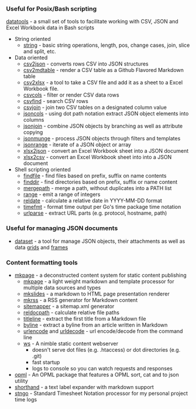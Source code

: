 
### Useful for Posix/Bash scripting

[datatools](https://caltechlibrary.github.io/datatools/) - a small set of tools to facilitate working with CSV, JSON and Excel Workbook data in Bash scripts

+ String oriented
    + [string](https://caltechlibrary.github.io/datatools/docs/string.html) - basic string operations, length, pos, change cases, join, slice and split, etc.
+ Data oriented
    + [csv2json](https://caltechlibrary.github.io/datatools/docs/csv2json.html) - converts rows CSV into JSON structures
    + [csv2mdtable](https://caltechlibrary.github.io/datatools/docs/csv2mdtable.html) - render a CSV table as a Github Flavored Markdown table
    + [csv2xlsx](https://caltechlibrary.github.io/datatools/docs/csv2xlsx.html) - a tool to take a CSV file and add it as a sheet to a Excel Workbook file.
    + [csvcols](https://caltechlibrary.github.io/datatools/docs/csvcols.html) - filter or render CSV data rows 
    + [csvfind](https://caltechlibrary.github.io/datatools/docs/csvfind.html) - search CSV rows
    + [csvjoin](https://caltechlibrary.github.io/datatools/docs/csvjoin.html) - join two CSV tables on a designated column value
    + [jsoncols](https://caltechlibrary.github.io/datatools/docs/jsoncols.html) - using dot path notation extract JSON object elements into columns
    + [jsonjoin](https://caltechlibrary.github.io/datatools/docs/jsonjoin.html) - combine JSON objects by branching as well as attribute copying
    + [jsonmunge](https://caltechlibrary.github.io/datatools/docs/jsonmunge.html) - process JSON objects through filters and templates
    + [jsonrange](https://caltechlibrary.github.io/datatools/docs/jsonrange.html) - iterate of a JSON object or array
    + [xlsx2json](https://caltechlibrary.github.io/datatools/docs/xlsx2json.html) - convert an Excel Workbook sheet into a JSON document
    + [xlsx2csv](https://caltechlibrary.github.io/datatools/docs/xlsx2csv.html) - convert an Excel Workbook sheet into into a JSON document
+ Shell scripting oriented
    + [findfile](https://caltechlibrary.github.io/datatools/findfile.html) - find files based on prefix, suffix on name contents
    + [finddir](https://caltechlibrary.github.io/datatools/finddir.html) - find directories based on prefix, suffix or name content
    + [mergepath](https://caltechlibrary.github.io/datatools/mergepath.html) - merge a path, without duplicates into a PATH list
    + [range](https://caltechlibrary.github.io/datatools/range.html) - emit a range of integers
    + [reldate](https://caltechlibrary.github.io/datatools/reldate.html) - calculate a relative date in YYYY-MM-DD format
    + [timefmt](https://caltechlibrary.github.io/datatools/timefmt.html) - format time output per Go's time package time notation
    + [urlparse](https://caltechlibrary.github.io/datatools/urlparse.html) - extract URL parts (e.g. protocol, hostname, path)

### Useful for managing JSON documents

+ [dataset](https://caltechlibrary.github.io/dataset/) - a tool for manage JSON objects, their attachments as well as data [grids](https://caltechlibrary.github.io/dataset/docs/grid.html) and [frames](https://caltechlibrary.github.io/dataset/docs/frames.html)

### Content formatting tools

+ [mkpage](https://caltechlibrary.github.io/mkpage/) - a deconstructed content system for static content publishing
    + [mkpage](https://caltechlibrary.github.io/mkpage/docs/mkpage.html) - a light weight markdown and template processor for multiple data sources and types
    + [mkslides](https://caltechlibrary.github.io/mkpage/docs/mkslides.html) - a markdown to HTML page presentation renderer
    + [mkrss](https://caltechlibrary.github.io/mkpage/docs/mkrss.html) - a RSS generator for Markdown content
    + [sitemapper](https://caltechlibrary.github.io/mkpage/docs/sitemapper.html) - a sitemap.xml generator
    + [reldocpath](https://caltechlibrary.github.io/mkpage/docs/reldocpath.html) - calculate relative file paths
    + [titleline](https://caltechlibrary.github.io/mkpage/docs/titleline.html) - extract the first title from a Markdown file
    + [byline](https://caltechlibrary.github.io/mkpage/docs/byline.html) - extract a byline from an article written in Markdown
    + [urlencode](https://caltechlibrary.github.io/mkpage/docs/urlencode.html) and [urldecode](https://caltechlibrary.github.io/mkpage/docs/urldecode.html) - url encode/decode from the command line
    + [ws](https://caltechlibrary.github.io/mkpage/docs/ws) - A nimble static content webserver
        + doesn't serve dot files (e.g. .htaccess) or dot directories (e.g. .git)
        + fast startup
        + logs to console so you can watch requests and responses
+ [opml](/opml/) - An OPML package that features a OPML sort, cat and to json utility
+ [shorthand](/shorthand/) - a text label expander with markdown support
+ [stngo](/stngo/) - Standard Timesheet Notation processor for my personal project time logs

